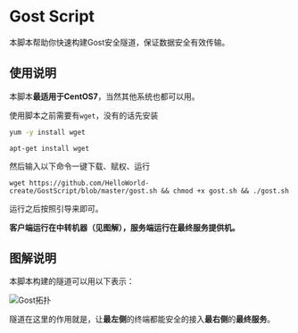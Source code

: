 # Gost Script
本脚本帮助你快速构建Gost安全隧道，保证数据安全有效传输。

## 使用说明

本脚本**最适用于CentOS7**，当然其他系统也都可以用。

使用脚本之前需要有`wget`，没有的话先安装

```bash
yum -y install wget
```

```shell
apt-get install wget
```

然后输入以下命令一键下载、赋权、运行

```shell
wget https://github.com/HelloWorld-create/GostScript/blob/master/gost.sh && chmod +x gost.sh && ./gost.sh
```

运行之后按照引导来即可。

**客户端运行在中转机器（见图解），服务端运行在最终服务提供机。**

## 图解说明

本脚本构建的隧道可以用以下表示：

![Gost拓扑](http://cos.nju.world:9000/public-pictures/GithubPics/Gost拓扑.jpg)

隧道在这里的作用就是，让**最左侧**的终端都能安全的接入**最右侧**的**最终服务**。
